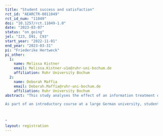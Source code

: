 ```yaml
---
title: "Student success and satisfaction"
rct_id: "AEARCTR-0011049"
rct_id_num: "11049"
doi: "10.1257/rct.11049-1.0"
date: "2023-03-07"
status: "on_going"
jel: "I23, D91, C93"
start_year: "2022-11-01"
end_year: "2023-03-31"
pi: "Friederike Hertweck"
pi_other:
  1:
    name: Melissa Kistner
    email: Melissa.Kistner-u1e@ruhr-uni-bochum.de
    affiliation: Ruhr University Bochum
  2:
    name: Deborah Maffia
    email: Deborah.Maffia@ruhr-uni-bochum.de
    affiliation: Ruhr University Bochum
abstract: "This study analyses the effect of an information treatment on undergraduate students’ performance, learning behavior, and satisfaction. 
As part of an introductory course at a large German university, students receive randomly either a publicly available information on required learning intensity – or on loan periods at the library. Students are then tracked over their entire undergraduate course including their course-specific learning effort and their exam performance. Thereby, the study ascertains whether the provision of information at an early stage can affect academic performance.

"
layout: registration
---
```


